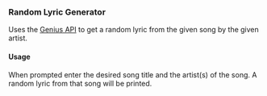 ### Random Lyric Generator
Uses the [Genius API](https://api.genius.com) to get a random lyric from the given song by the given artist. 

#### Usage
When prompted enter the desired song title and the artist(s) of the song. A random lyric from that song will be printed.
